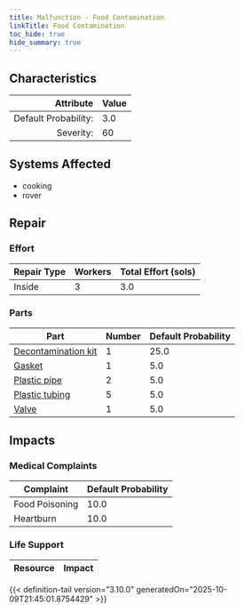 ```yaml
---
title: Malfunction - Food Contamination
linkTitle: Food Contamination
toc_hide: true
hide_summary: true
---
```

<!-- This is generated by the MarsSim HelpGenertor, do not edit. -->

## Characteristics

| Attribute      | Value |
|--------:|:------|
|Default Probability:|3.0|
|Severity:|60|

## Systems Affected 
- cooking
- rover

## Repair

### Effort
|Repair Type|Workers|Total Effort (sols)|
|---|---|---|
|Inside|3|3.0|

### Parts
|Part|Number|Default Probability|
|---|---|---|
|[Decontamination kit](/docs/definitions/part/decontamination-kit)|1|25.0|
|[Gasket](/docs/definitions/part/gasket)|1|5.0|
|[Plastic pipe](/docs/definitions/part/plastic-pipe)|2|5.0|
|[Plastic tubing](/docs/definitions/part/plastic-tubing)|5|5.0|
|[Valve](/docs/definitions/part/valve)|1|5.0|

## Impacts

### Medical Complaints
|Complaint|Default Probability|
|---|---|
|Food Poisoning|10.0|
|Heartburn|10.0|

### Life Support
|Resource|Impact|
|---|---|


{{< definition-tail version="3.10.0" generatedOn="2025-10-09T21:45:01.8754429" >}}

